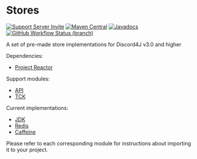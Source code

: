 # Stores
[![Support Server Invite](https://img.shields.io/discord/208023865127862272.svg?color=7289da&label=Discord4J&logo=discord&style=flat-square)](https://discord.gg/NxGAeCY)
[![Maven Central](https://img.shields.io/maven-central/v/com.discord4j/stores-api.svg?style=flat-square)](https://search.maven.org/artifact/com.discord4j/stores-api)
[![Javadocs](https://www.javadoc.io/badge/com.discord4j/stores-api.svg?color=blue&style=flat-square)](https://www.javadoc.io/doc/com.discord4j/stores-api)
[![GitHub Workflow Status (branch)](https://img.shields.io/github/workflow/status/Discord4J/Stores/Java%20CI/master?logo=github&style=flat-square)](https://github.com/Discord4J/Stores/actions)


A set of pre-made store implementations for Discord4J v3.0 and higher

Dependencies:

* [Project Reactor](https://projectreactor.io/)

Support modules:

* [API](https://github.com/Discord4J/Stores/tree/master/api)
* [TCK](https://github.com/Discord4J/Stores/tree/master/tck)

Current implementations:
* [JDK](https://github.com/Discord4J/Stores/tree/master/jdk)
* [Redis](https://github.com/Discord4J/Stores/tree/master/redis)
* [Caffeine](https://github.com/Discord4J/Stores/tree/master/caffeine)

Please refer to each corresponding module for instructions about importing it to your project.
